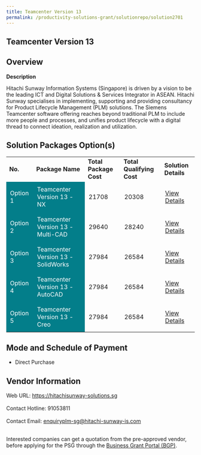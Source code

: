 ```yaml
---
title: Teamcenter Version 13
permalink: /productivity-solutions-grant/solutionrepo/solution2701
---
```


## Teamcenter Version 13

## Overview

**Description**

Hitachi Sunway Information Systems (Singapore) is driven by a vision to be the leading ICT and Digital Solutions & Services Integrator in ASEAN. Hitachi Sunway specialises in implementing, supporting and providing consultancy for Product Lifecycle Management (PLM) solutions. The Siemens Teamcenter software offering reaches beyond traditional PLM to include more people and processes, and unifies product lifecycle with a digital thread to connect ideation, realization and utilization.

## Solution Packages Option(s)

<table>
<tr>
<td><b>No.</b></td>
<td><b>Package Name</b></td>
<td><b>Total Package Cost</b></td>
<td><b>Total Qualifying Cost</b></td>
<td><b>Solution Details</b></td>
</tr>
<tr>
<td style='padding: 10px; background-color: #037E8A; color: #FFFFFF;'>Option 1</td>
<td style='padding: 10px; background-color: #037E8A; color: #FFFFFF;'>Teamcenter Version 13 - NX</td>
<td style='padding: 10px;'>21708</td>
<td style='padding: 10px;'>20308</td>
<td style='padding: 10px;'><a href='https://www.gobusiness.gov.sg/images/psg/Hitachi_Sunway_20210282_Desensitised_Annex_3_Part_12.pdf' target='_blank'>View Details</a></td>
</tr>
<tr>
<td style='padding: 10px; background-color: #037E8A; color: #FFFFFF;'>Option 2</td>
<td style='padding: 10px; background-color: #037E8A; color: #FFFFFF;'>Teamcenter Version 13 - Multi-CAD</td>
<td style='padding: 10px;'>29640</td>
<td style='padding: 10px;'>28240</td>
<td style='padding: 10px;'><a href='https://www.gobusiness.gov.sg/images/psg/Hitachi_Sunway_20210282_Desensitised_Annex_3_Part_34.pdf' target='_blank'>View Details</a></td>
</tr>
<tr>
<td style='padding: 10px; background-color: #037E8A; color: #FFFFFF;'>Option 3</td>
<td style='padding: 10px; background-color: #037E8A; color: #FFFFFF;'>Teamcenter Version 13 - SolidWorks</td>
<td style='padding: 10px;'>27984</td>
<td style='padding: 10px;'>26584</td>
<td style='padding: 10px;'><a href='https://www.gobusiness.gov.sg/images/psg/Hitachi_Sunway_20210282_Desensitised_Annex_3_Part_56.pdf' target='_blank'>View Details</a></td>
</tr>
<tr>
<td style='padding: 10px; background-color: #037E8A; color: #FFFFFF;'>Option 4</td>
<td style='padding: 10px; background-color: #037E8A; color: #FFFFFF;'>Teamcenter Version 13 - AutoCAD</td>
<td style='padding: 10px;'>27984</td>
<td style='padding: 10px;'>26584</td>
<td style='padding: 10px;'><a href='https://www.gobusiness.gov.sg/images/psg/Hitachi_Sunway_20210282_Desensitised_Annex_3_Part_78.pdf' target='_blank'>View Details</a></td>
</tr>
<tr>
<td style='padding: 10px; background-color: #037E8A; color: #FFFFFF;'>Option 5</td>
<td style='padding: 10px; background-color: #037E8A; color: #FFFFFF;'>Teamcenter Version 13 - Creo</td>
<td style='padding: 10px;'>27984</td>
<td style='padding: 10px;'>26584</td>
<td style='padding: 10px;'><a href='https://www.gobusiness.gov.sg/images/psg/Hitachi_Sunway_20210282_Desensitised_Annex_3_Part_910.pdf' target='_blank'>View Details</a></td>
</tr>
</table>

## Mode and Schedule of Payment

 - Direct Purchase

## Vendor Information

 Web URL: https://hitachisunway-solutions.sg <br><br>Contact Hotline: 91053811 <br><br>Contact Email: enquiryplm-sg@hitachi-sunway-is.com <br><br>

Interested companies can get a quotation from the pre-approved vendor, before applying for the PSG through the <a href='https://www.businessgrants.gov.sg/' target='_blank' rel='noopener'>Business Grant Portal (BGP)</a>.

<script src="/jquery/resize-tables.js"></script>
